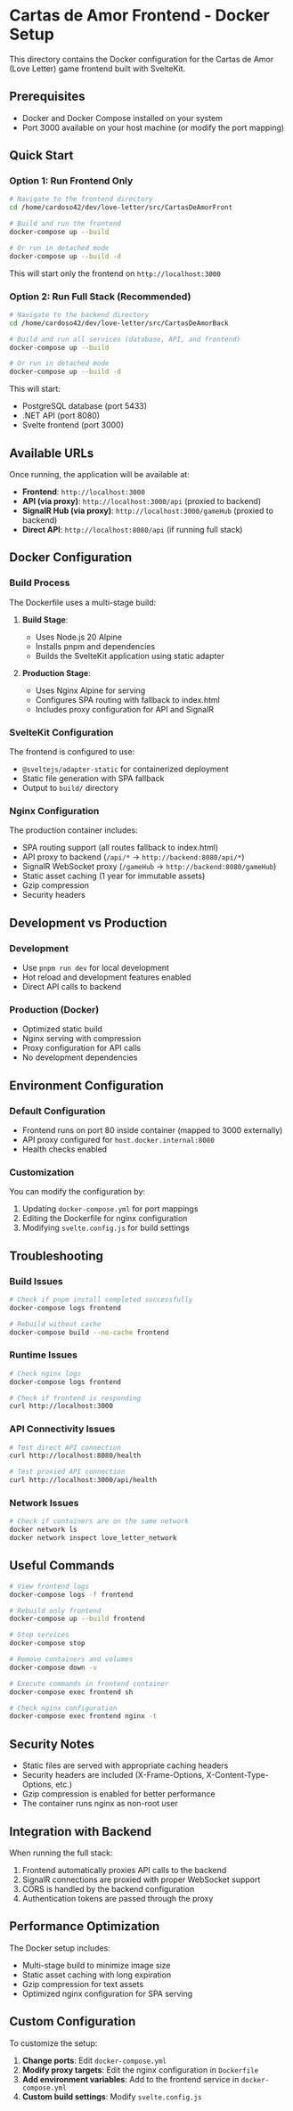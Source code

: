 # Cartas de Amor Frontend - Docker Setup

This directory contains the Docker configuration for the Cartas de Amor (Love Letter) game frontend built with SvelteKit.

## Prerequisites

- Docker and Docker Compose installed on your system
- Port 3000 available on your host machine (or modify the port mapping)

## Quick Start

### Option 1: Run Frontend Only

```bash
# Navigate to the frontend directory
cd /home/cardoso42/dev/love-letter/src/CartasDeAmorFront

# Build and run the frontend
docker-compose up --build

# Or run in detached mode
docker-compose up --build -d
```

This will start only the frontend on `http://localhost:3000`

### Option 2: Run Full Stack (Recommended)

```bash
# Navigate to the backend directory
cd /home/cardoso42/dev/love-letter/src/CartasDeAmorBack

# Build and run all services (database, API, and frontend)
docker-compose up --build

# Or run in detached mode
docker-compose up --build -d
```

This will start:
- PostgreSQL database (port 5433)
- .NET API (port 8080)
- Svelte frontend (port 3000)

## Available URLs

Once running, the application will be available at:

- **Frontend**: `http://localhost:3000`
- **API (via proxy)**: `http://localhost:3000/api` (proxied to backend)
- **SignalR Hub (via proxy)**: `http://localhost:3000/gameHub` (proxied to backend)
- **Direct API**: `http://localhost:8080/api` (if running full stack)

## Docker Configuration

### Build Process

The Dockerfile uses a multi-stage build:

1. **Build Stage**: 
   - Uses Node.js 20 Alpine
   - Installs pnpm and dependencies
   - Builds the SvelteKit application using static adapter
   
2. **Production Stage**:
   - Uses Nginx Alpine for serving
   - Configures SPA routing with fallback to index.html
   - Includes proxy configuration for API and SignalR

### SvelteKit Configuration

The frontend is configured to use:
- `@sveltejs/adapter-static` for containerized deployment
- Static file generation with SPA fallback
- Output to `build/` directory

### Nginx Configuration

The production container includes:
- SPA routing support (all routes fallback to index.html)
- API proxy to backend (`/api/*` → `http://backend:8080/api/*`)
- SignalR WebSocket proxy (`/gameHub` → `http://backend:8080/gameHub`)
- Static asset caching (1 year for immutable assets)
- Gzip compression
- Security headers

## Development vs Production

### Development
- Use `pnpm run dev` for local development
- Hot reload and development features enabled
- Direct API calls to backend

### Production (Docker)
- Optimized static build
- Nginx serving with compression
- Proxy configuration for API calls
- No development dependencies

## Environment Configuration

### Default Configuration
- Frontend runs on port 80 inside container (mapped to 3000 externally)
- API proxy configured for `host.docker.internal:8080`
- Health checks enabled

### Customization
You can modify the configuration by:
1. Updating `docker-compose.yml` for port mappings
2. Editing the Dockerfile for nginx configuration
3. Modifying `svelte.config.js` for build settings

## Troubleshooting

### Build Issues
```bash
# Check if pnpm install completed successfully
docker-compose logs frontend

# Rebuild without cache
docker-compose build --no-cache frontend
```

### Runtime Issues
```bash
# Check nginx logs
docker-compose logs frontend

# Check if frontend is responding
curl http://localhost:3000
```

### API Connectivity Issues
```bash
# Test direct API connection
curl http://localhost:8080/health

# Test proxied API connection
curl http://localhost:3000/api/health
```

### Network Issues
```bash
# Check if containers are on the same network
docker network ls
docker network inspect love_letter_network
```

## Useful Commands

```bash
# View frontend logs
docker-compose logs -f frontend

# Rebuild only frontend
docker-compose up --build frontend

# Stop services
docker-compose stop

# Remove containers and volumes
docker-compose down -v

# Execute commands in frontend container
docker-compose exec frontend sh

# Check nginx configuration
docker-compose exec frontend nginx -t
```

## Security Notes

- Static files are served with appropriate caching headers
- Security headers are included (X-Frame-Options, X-Content-Type-Options, etc.)
- Gzip compression is enabled for better performance
- The container runs nginx as non-root user

## Integration with Backend

When running the full stack:
1. Frontend automatically proxies API calls to the backend
2. SignalR connections are proxied with proper WebSocket support
3. CORS is handled by the backend configuration
4. Authentication tokens are passed through the proxy

## Performance Optimization

The Docker setup includes:
- Multi-stage build to minimize image size
- Static asset caching with long expiration
- Gzip compression for text assets
- Optimized nginx configuration for SPA serving

## Custom Configuration

To customize the setup:

1. **Change ports**: Edit `docker-compose.yml`
2. **Modify proxy targets**: Edit the nginx configuration in `Dockerfile`
3. **Add environment variables**: Add to the frontend service in `docker-compose.yml`
4. **Custom build settings**: Modify `svelte.config.js`
